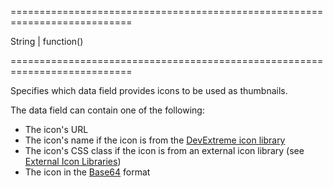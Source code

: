===========================================================================
<!--type-->String | function()<!--/type-->
===========================================================================

<!--shortDescription-->
Specifies which data field provides icons to be used as thumbnails.
<!--/shortDescription-->

<!--fullDescription-->
The data field can contain one of the following:

- The icon's URL
- The icon's name if the icon is from the [DevExtreme icon library](/Documentation/Guide/Themes_and_Styles/Icons/#Built-In_Icon_Library)
- The icon's CSS class if the icon is from an external icon library (see [External Icon Libraries](/Documentation/Guide/Themes_and_Styles/Icons/#External_Icon_Libraries))
- The icon in the [Base64](https://en.wikipedia.org/wiki/Base64) format
<!--/fullDescription-->